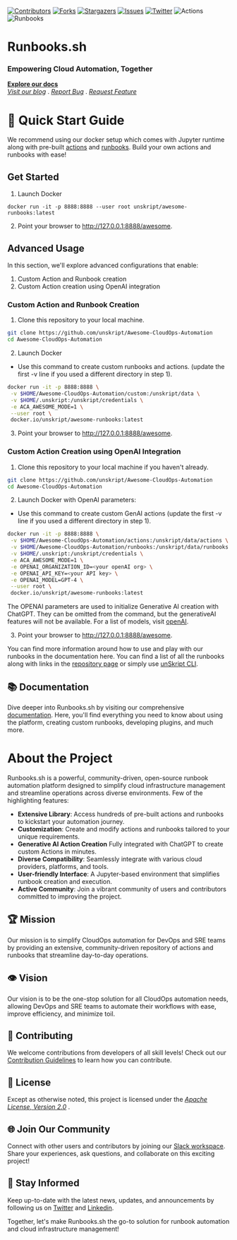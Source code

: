 [![Contributors][contributors-shield]][contributors-url]
[![Forks][forks-shield]][forks-url]
[![Stargazers][stars-shield]][stars-url]
[![Issues][issues-shield]][issues-url]
[![Twitter][twitter-shield]][twitter-url]
![Actions][actions-shield]
![Runbooks][runbooks-shield]

# Runbooks.sh
### Empowering Cloud Automation, Together
**[Explore our docs](https://docs.unskript.com)**   
*[Visit our blog](https://unskript.com/blog)* . *[Report Bug](https://github.com/unskript/Awesome-CloudOps-Automation/issues/new?assignees=&labels=&template=bug_report.md&title=)* . *[Request Feature](https://github.com/unskript/Awesome-CloudOps-Automation/issues/new?assignees=&labels=&template=feature_request.md&title=)*

# 🚀 Quick Start Guide

We recommend using our docker setup which comes with Jupyter runtime along with pre-built [actions](https://docs.unskript.com/unskript-product-documentation/actions/what-is-an-action) and [runbooks](https://docs.unskript.com/unskript-product-documentation/readme/what-is-a-runbook). Build your own actions and runbooks with ease!

## Get Started

1. Launch Docker
```
docker run -it -p 8888:8888 --user root unskript/awesome-runbooks:latest
```
2. Point your browser to http://127.0.0.1:8888/awesome.



## Advanced Usage

In this section, we'll explore advanced configurations that enable:

1. Custom Action and Runbook creation
2. Custom Action creation using OpenAI integration

### Custom Action and Runbook Creation

1. Clone this repository to your local machine.
```bash
git clone https://github.com/unskript/Awesome-CloudOps-Automation
cd Awesome-CloudOps-Automation
```

2. Launch Docker 
  - Use this command to create custom runbooks and actions. (update the first -v line if you used a different directory in step 1).

```bash
docker run -it -p 8888:8888 \
 -v $HOME/Awesome-CloudOps-Automation/custom:/unskript/data \
 -v $HOME/.unskript:/unskript/credentials \
 -e ACA_AWESOME_MODE=1 \
 --user root \
 docker.io/unskript/awesome-runbooks:latest
```

3. Point your browser to http://127.0.0.1:8888/awesome.

### Custom Action Creation using OpenAI Integration

1. Clone this repository to your local machine if you haven't already.
```bash
git clone https://github.com/unskript/Awesome-CloudOps-Automation
cd Awesome-CloudOps-Automation
```

2. Launch Docker with OpenAI parameters:

  - Use this command to create custom GenAI actions (update the first -v line if you used a different directory in step 1).

```bash
docker run -it -p 8888:8888 \
 -v $HOME/Awesome-CloudOps-Automation/actions:/unskript/data/actions \
 -v $HOME/Awesome-CloudOps-Automation/runbooks:/unskript/data/runbooks \
 -v $HOME/.unskript:/unskript/credentials \
 -e ACA_AWESOME_MODE=1 \
 -e OPENAI_ORGANIZATION_ID=<your openAI org> \
 -e OPENAI_API_KEY=<your API key> \
 -e OPENAI_MODEL=GPT-4 \
 --user root \
 docker.io/unskript/awesome-runbooks:latest

```

The OPENAI parameters are used to initialize Generative AI creation with ChatGPT. They can be omitted from the command, but the generativeAI features will not be available.  For a list of models, visit [openAI](https://platform.openai.com/docs/models/overview).

3. Point your browser to http://127.0.0.1:8888/awesome.


You can find more information around how to use and play with our runbooks in the documentation here. You can find a list of all the runbooks along with links in the [repository page](/xrunbooks-directory.md) or simply use [unSkript CLI](unskript-ctl/README.md). 

## 📚 Documentation

Dive deeper into Runbooks.sh by visiting our comprehensive [documentation](https://docs.unskript.com/unskript-product-documentation/guides/getting-started). Here, you'll find everything you need to know about using the platform, creating custom runbooks, developing plugins, and much more.

# About the Project
Runbooks.sh is a powerful, community-driven, open-source runbook automation platform designed to simplify cloud infrastructure management and streamline operations across diverse environments. Few of the highlighting features:

- **Extensive Library**: Access hundreds of pre-built actions and runbooks to kickstart your automation journey.
- **Customization**: Create and modify actions and runbooks tailored to your unique requirements.
- **Generative AI Action Creation** Fully integrated with ChatGPT to create custom Actions in minutes.
- **Diverse Compatibility**: Seamlessly integrate with various cloud providers, platforms, and tools.
- **User-friendly Interface**: A Jupyter-based environment that simplifies runbook creation and execution.
- **Active Community**: Join a vibrant community of users and contributors committed to improving the project.

## 🏆 Mission
Our mission is to simplify CloudOps automation for DevOps and SRE teams by providing an extensive, community-driven repository of actions and runbooks that streamline day-to-day operations. 

## 👁️ Vision 
Our vision is to be the one-stop solution for all CloudOps automation needs, allowing DevOps and SRE teams to automate their workflows with ease, improve efficiency, and minimize toil.

## 🤝 Contributing
We welcome contributions from developers of all skill levels! Check out our [Contribution Guidelines](.github/CONTRIBUTING.md) to learn how you can contribute.

## 📖 License
Except as otherwise noted, this project is licensed under the *[Apache License, Version 2.0](/License)* .

## 🌐 Join Our Community
Connect with other users and contributors by joining our [Slack workspace](https://communityinviter.com/apps/cloud-ops-community/awesome-cloud-automation). Share your experiences, ask questions, and collaborate on this exciting project!

## 📣 Stay Informed
Keep up-to-date with the latest news, updates, and announcements by following us on [Twitter](https://twitter.com/UnSkript) and [Linkedin](https://www.linkedin.com/company/unskript-inc/).

Together, let's make Runbooks.sh the go-to solution for runbook automation and cloud infrastructure management!

[contributors-shield]: https://img.shields.io/github/contributors/unskript/awesome-cloudops-automation.svg?style=for-the-badge
[contributors-url]: https://github.com/unskript/awesome-cloudops-automation/graphs/contributors
[github-actions-shield]: https://img.shields.io/github/workflow/status/unskript/awesome-cloudops-automation/e2e%20test?color=orange&label=e2e-test&logo=github&logoColor=orange&style=for-the-badge
[github-actions-url]: https://github.com/unskript/awesome-cloudops-automation/actions/workflows/docker-tests.yml
[forks-shield]: https://img.shields.io/github/forks/unskript/awesome-cloudops-automation.svg?style=for-the-badge
[forks-url]: https://github.com/unskript/awesome-cloudops-automation/network/members
[stars-shield]: https://img.shields.io/github/stars/unskript/awesome-cloudops-automation.svg?style=for-the-badge
[stars-url]: https://github.com/unskript/awesome-cloudops-automation/stargazers
[issues-shield]: https://img.shields.io/github/issues/unskript/awesome-cloudops-automation.svg?style=for-the-badge
[issues-url]: https://github.com/unskript/awesome-cloudops-automation/issues
[twitter-shield]: https://img.shields.io/badge/-Twitter-black.svg?style=for-the-badge&logo=twitter&colorB=555
[twitter-url]: https://twitter.com/unskript
[awesome-shield]: https://img.shields.io/badge/awesome-cloudops-orange?style=for-the-badge&logo=bookstack 
[actions-shield]: https://img.shields.io/badge/ActionsCount-476-orange?style=for-the-badge 
[runbooks-shield]:https://img.shields.io/badge/xRunbooksCount-61-green?style=for-the-badge
